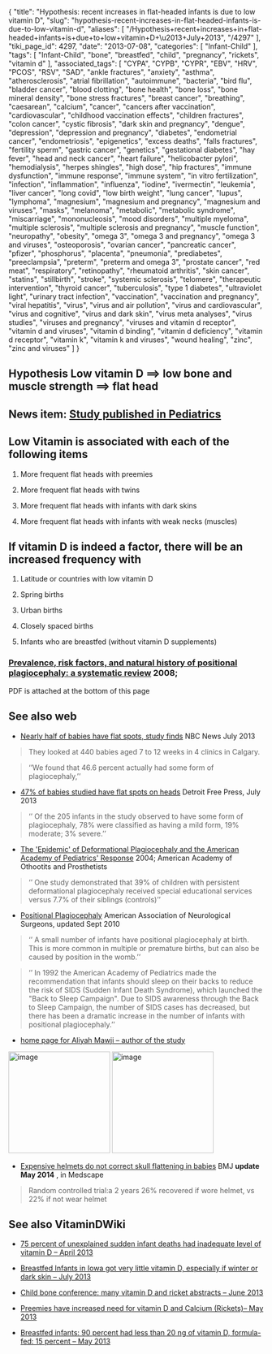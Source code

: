 {
    "title": "Hypothesis: recent increases in flat-headed infants is due to low vitamin D",
    "slug": "hypothesis-recent-increases-in-flat-headed-infants-is-due-to-low-vitamin-d",
    "aliases": [
        "/Hypothesis+recent+increases+in+flat-headed+infants+is+due+to+low+vitamin+D+\u2013+July+2013",
        "/4297"
    ],
    "tiki_page_id": 4297,
    "date": "2013-07-08",
    "categories": [
        "Infant-Child"
    ],
    "tags": [
        "Infant-Child",
        "bone",
        "breastfed",
        "child",
        "pregnancy",
        "rickets",
        "vitamin d"
    ],
    "associated_tags": [
        "CYPA",
        "CYPB",
        "CYPR",
        "EBV",
        "HRV",
        "PCOS",
        "RSV",
        "SAD",
        "ankle fractures",
        "anxiety",
        "asthma",
        "atherosclerosis",
        "atrial fibrillation",
        "autoimmune",
        "bacteria",
        "bird flu",
        "bladder cancer",
        "blood clotting",
        "bone health",
        "bone loss",
        "bone mineral density",
        "bone stress fractures",
        "breast cancer",
        "breathing",
        "caesarean",
        "calcium",
        "cancer",
        "cancers after vaccination",
        "cardiovascular",
        "childhood vaccination effects",
        "children fractures",
        "colon cancer",
        "cystic fibrosis",
        "dark skin and pregnancy",
        "dengue",
        "depression",
        "depression and pregnancy",
        "diabetes",
        "endometrial cancer",
        "endometriosis",
        "epigenetics",
        "excess deaths",
        "falls fractures",
        "fertility sperm",
        "gastric cancer",
        "genetics",
        "gestational diabetes",
        "hay fever",
        "head and neck cancer",
        "heart failure",
        "helicobacter pylori",
        "hemodialysis",
        "herpes shingles",
        "high dose",
        "hip fractures",
        "immune dysfunction",
        "immune response",
        "immune system",
        "in vitro fertilization",
        "infection",
        "inflammation",
        "influenza",
        "iodine",
        "ivermectin",
        "leukemia",
        "liver cancer",
        "long covid",
        "low birth weight",
        "lung cancer",
        "lupus",
        "lymphoma",
        "magnesium",
        "magnesium and pregnancy",
        "magnesium and viruses",
        "masks",
        "melanoma",
        "metabolic",
        "metabolic syndrome",
        "miscarriage",
        "mononucleosis",
        "mood disorders",
        "multiple myeloma",
        "multiple sclerosis",
        "multiple sclerosis and pregnancy",
        "muscle function",
        "neuropathy",
        "obesity",
        "omega 3",
        "omega 3 and pregnancy",
        "omega 3 and viruses",
        "osteoporosis",
        "ovarian cancer",
        "pancreatic cancer",
        "pfizer",
        "phosphorus",
        "placenta",
        "pneumonia",
        "prediabetes",
        "preeclampsia",
        "preterm",
        "preterm and omega 3",
        "prostate cancer",
        "red meat",
        "respiratory",
        "retinopathy",
        "rheumatoid arthritis",
        "skin cancer",
        "statins",
        "stillbirth",
        "stroke",
        "systemic sclerosis",
        "telomere",
        "therapeutic intervention",
        "thyroid cancer",
        "tuberculosis",
        "type 1 diabetes",
        "ultraviolet light",
        "urinary tract infection",
        "vaccination",
        "vaccination and pregnancy",
        "viral hepatitis",
        "virus",
        "virus and air pollution",
        "virus and cardiovascular",
        "virus and cognitive",
        "virus and dark skin",
        "virus meta analyses",
        "virus studies",
        "viruses and pregnancy",
        "viruses and vitamin d receptor",
        "vitamin d and viruses",
        "vitamin d binding",
        "vitamin d deficiency",
        "vitamin d receptor",
        "vitamin k",
        "vitamin k and viruses",
        "wound healing",
        "zinc",
        "zinc and viruses"
    ]
}


## Hypothesis Low vitamin D ==> low bone and muscle strength ==> flat head

## News item: [Study published in Pediatrics](http://pediatrics.aappublications.org/content/early/2013/07/02/peds.2012-3438.abstract?sid=aad75b0e-0683-4720-a1d9-c49fe72c11c7%20)

## Low Vitamin is associated with each of the following items

1. More frequent flat heads with preemies 

1. More frequent flat heads with twins 

1. More frequent flat heads with infants with dark skins 

1. More frequent flat heads with infants with weak necks (muscles)

## If vitamin D is indeed a factor, there will be an increased frequency with

1. Latitude or countries with low vitamin D

1. Spring births

1. Urban births

1. Closely spaced births

1. Infants who are breastfed (without vitamin D supplements)

### [Prevalence, risk factors, and natural history of positional plagiocephaly: a systematic review](http://www.ncbi.nlm.nih.gov/pubmed/18754894) 2008;   
PDF is attached at the bottom of this page

## See also web

* [Nearly half of babies have flat spots, study finds](http://www.nbcnews.com/health/1201-am-monday-embargo-nearly-half-babies-have-flat-spots-6C10551689%20) NBC News July 2013

> They looked at 440 babies aged 7 to 12 weeks in 4 clinics in Calgary. 

> ‘’We found that 46.6 percent actually had some form of plagiocephaly,’’

* [47% of babies studied have flat spots on heads](http://www.freep.com/article/20130708/FEATURES01/307080044/babies-flat-spots-heads-SIDS) Detroit Free Press, July 2013

> ‘’ Of the 205 infants in the study observed to have some form of plagiocephaly, 78% were classified as having a mild form, 19% moderate; 3% severe.’’

* [The 'Epidemic' of Deformational Plagiocephaly and the American Academy of Pediatrics' Response](http://www.oandp.org/jpo/library/2004_04S_005.asp) 2004; American Academy of Othootits and Prosthetists

> ‘’ One study demonstrated that 39% of children with persistent deformational plagiocephaly received special educational services versus 7.7% of their siblings (controls)’’

* [Positional Plagiocephaly](http://www.aans.org/en/Patient%20Information/Conditions%20and%20Treatments/Positional%20Plagiocephaly.aspx) American Association of Neurological Surgeons, updated Sept 2010

> ‘’ A small number of infants have positional plagiocephaly at birth. This is more common in multiple or premature births, but can also be caused by position in the womb.’’

> ‘’ In 1992 the American Academy of Pediatrics made the recommendation that infants should sleep on their backs to reduce the risk of SIDS (Sudden Infant Death Syndrome), which launched the "Back to Sleep Campaign". Due to SIDS awareness through the Back to Sleep Campaign, the number of SIDS cases has decreased, but there has been a dramatic increase in the number of infants with positional plagiocephaly.’’

* [home page for Aliyah Mawji – author of the study](http://www.mtroyal.ca/ProgramsCourses/FacultiesSchoolsCentres/HealthCommunityStudies/Departments/SchoolofNursing/Faculty/aMawji.htm)

<img src="https://d378j1rmrlek7x.cloudfront.net/attachments/jpeg/flat-head-syndrome.jpg" alt="image" width="200">
<img src="https://d378j1rmrlek7x.cloudfront.net/attachments/jpeg/flat.jpg" alt="image" width="200">

* [Expensive helmets do not correct skull flattening in babies](http://www.medscape.com/viewarticle/824470) BMJ  **update May 2014** , in Medscape

> Random controlled trial:a 2 years 26% recovered if wore helmet, vs 22% if not wear helmet

## See also VitaminDWiki

* [75 percent of unexplained sudden infant deaths had inadequate level of vitamin D – April 2013](/posts/75-percent-of-unexplained-sudden-infant-deaths-had-inadequate-level-of-vitamin-d)

* [Breastfed Infants in Iowa got very little vitamin D, especially if winter or dark skin – July 2013](/posts/breastfed-infants-in-iowa-got-very-little-vitamin-d-especially-if-winter-or-dark-skin)

* [Child bone conference: many vitamin D and ricket abstracts – June 2013](/posts/child-bone-conference-many-vitamin-d-and-ricket-abstracts)

* [Preemies have increased need for vitamin D and Calcium (Rickets)– May 2013](/posts/preemies-have-increased-need-for-vitamin-d-and-calcium-rickets)

* [Breastfed infants: 90 percent had less than 20 ng of vitamin D, formula-fed: 15 percent – May 2013](/posts/breastfed-infants-90-percent-had-less-than-20-ng-of-vitamin-d-formula-fed-15-percent)